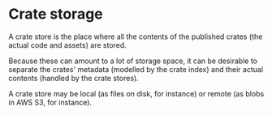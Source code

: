 Crate storage
=============

A crate store is the place where all the contents of the published crates (the actual code and assets) are stored.  

Because these can amount to a lot of storage space, it can be desirable to separate the crates' metadata (modelled by the crate index) and their actual contents (handled by the crate stores).  

A crate store may be local (as files on disk, for instance) or remote (as blobs in AWS S3, for instance).  
